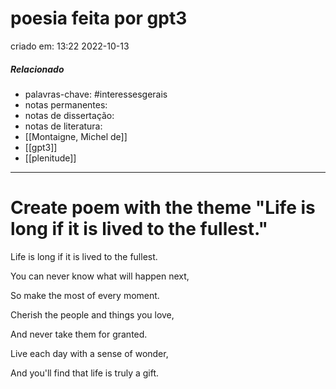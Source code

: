 # poesia feita por gpt3
criado em: 13:22 2022-10-13

##### Relacionado
- palavras-chave: #interessesgerais  
- notas permanentes: 
- notas de dissertação:
- notas de literatura: 
- [[Montaigne, Michel de]]
- [[gpt3]]
- [[plenitude]]

---
# Create poem with the theme "Life is long if it is lived to the fullest."

Life is long if it is lived to the fullest.

You can never know what will happen next,

So make the most of every moment.

 Cherish the people and things you love,

And never take them for granted.

Live each day with a sense of wonder,

And you'll find that life is truly a gift.

